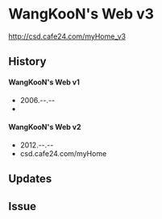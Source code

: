 # WangKooN's Web v3
http://csd.cafe24.com/myHome_v3 

## History

#### WangKooN's Web v1 
- 2006.--.-- 
- 
#### WangKooN's Web v2
- 2012.--.-- 
- csd.cafe24.com/myHome

## Updates

## Issue
